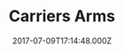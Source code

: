 ---
date: 2017-07-09T17:14:48.000Z
title: Carriers Arms
latitude: 51.97785169879688
longitude: 1.018136114830109
url: http://www.thecarriersarms.co.uk
category: checkin
---